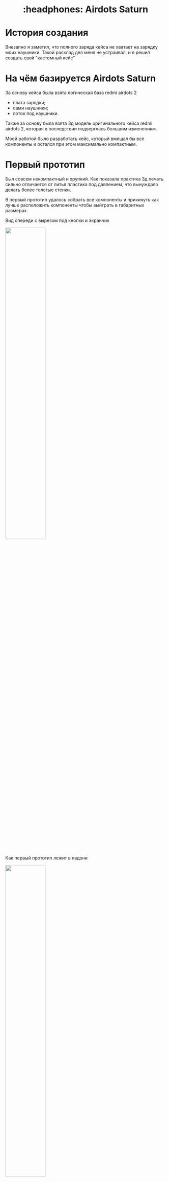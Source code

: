 <h1 align="center">
	:headphones: Airdots Saturn
</h1>

# История создания

Внезапно я заметил, что полного заряда кейса не хватает на зарядку моих наушники.
Такой расклад дел меня не устраивал, и я решил создать свой "кастомный кейс" 


# На чём базируется Airdots Saturn

За основу кейса была взята логическая база redmi airdots 2
- плата зарядки;
- сами наушники;
- лоток под наушники.

Также за основу была взята 3д модель оригинального кейса redmi airdots 2, которая в последствии подверглась большим изменениям.

Моей работой было разработать кейс, который вмещал бы все компоненты и остался при этом максимально компактным.


# Первый прототип

Был совсем некомпактный и хрупкий.
Как показала практика 3д печать сильно отличается от литья пластика под давлением, что вынуждало делать более толстые стенки.

В первый прототип удалось собрать все компоненты и прикинуть как лучше расположить компоненты чтобы выйграть в габаритных размерах.

Вид спереди с вырезом под кнопки и экранчик

<img src="https://github.com/vtheobal/Airdots-Saturn/blob/main/images/1%20prototype_1.jpg" width=50% height=50%>

Как первый прототип лежит в ладони

<img src="/images/1 prototype_2.jpg" width=50% height=50%>


# Второй прототип

Другая компоновка компонентов позволила нам выйграть 2 сантиметра высоты кейса за счёт поперечного расположения аккумулятор и переноса кнопки на заднюю часть корпуса. 

Также из основной модели были убраны рёбра жёсткости - вместо них была увеличена толщина стенок.

Прилагаются фото

Кейс с работающим экранчиком

<img src="/images/2 prototype_1.jpg" width=50% height=50%>

Как второй прототип лежит в ладони

<img src="/images/2 prototype_2.jpg" width=50% height=50%>

Вид кейса сзади

<img src="/images/2 prototype_3.jpg" width=50% height=50%>


# Финальный прототип / Третий прототип

Сразу скажу что второй прототип меня более чем устраивает и печатать третий у меня нет желания. 

Но третий прототип выбирается в себя все тонкости сборки из предыдущих прототипов.

Разумеется все модели будут приложены к проекту чтобы вы могли распечатать их на 3д принтере и внести свои корректировки в 3д модель для компаса.

Вот так выглядит 3д прототип финального версии с крышкой

<img src="/images/3_prototype_1.png" width=50% height=50%>

Без крышки

<img src="/images/3_prototype_2.png" width=50% height=50%>

Без крышки сзади

<img src="/images/3_prototype_3.png" width=50% height=50%>

# Сборка

Для сборки всей начинки вам понадобится 
- паяльник с проводками;
- горячий силикон (в простонародье термосопли);
- шуруповёрт со сверлом на 4мм для точной подгонки штифта.

P.s. Я буду очень благодарен за обратную связь. Если у вас есть какие-либо пожелания по компоновке или есть идеи по улучшению кейса, то пишите мне в Telegramm))
